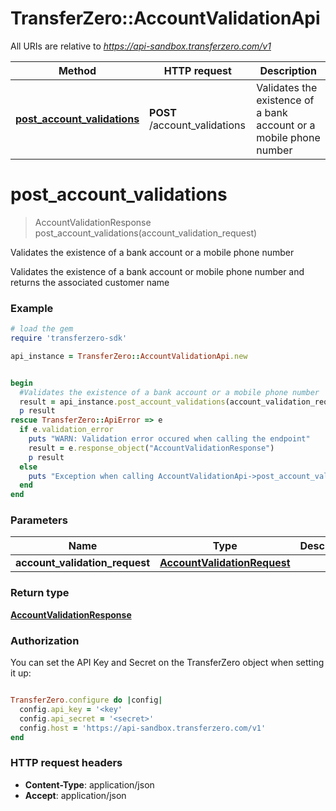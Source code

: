 # TransferZero::AccountValidationApi

All URIs are relative to *https://api-sandbox.transferzero.com/v1*

Method | HTTP request | Description
------------- | ------------- | -------------
[**post_account_validations**](AccountValidationApi.md#post_account_validations) | **POST** /account_validations | Validates the existence of a bank account or a mobile phone number


# **post_account_validations**
> AccountValidationResponse post_account_validations(account_validation_request)

Validates the existence of a bank account or a mobile phone number

Validates the existence of a bank account or mobile phone number and returns the associated customer name

### Example
```ruby
# load the gem
require 'transferzero-sdk'

api_instance = TransferZero::AccountValidationApi.new


begin
  #Validates the existence of a bank account or a mobile phone number
  result = api_instance.post_account_validations(account_validation_request)
  p result
rescue TransferZero::ApiError => e
  if e.validation_error
    puts "WARN: Validation error occured when calling the endpoint"
    result = e.response_object("AccountValidationResponse")
    p result
  else
    puts "Exception when calling AccountValidationApi->post_account_validations: #{e}"
  end
end
```

### Parameters

Name | Type | Description  | Notes
------------- | ------------- | ------------- | -------------
 **account_validation_request** | [**AccountValidationRequest**](AccountValidationRequest.md)|  | 

### Return type

[**AccountValidationResponse**](AccountValidationResponse.md)

### Authorization

You can set the API Key and Secret on the TransferZero object when setting it up:

```ruby

TransferZero.configure do |config|
  config.api_key = '<key'
  config.api_secret = '<secret>'
  config.host = 'https://api-sandbox.transferzero.com/v1'
end

```

### HTTP request headers

 - **Content-Type**: application/json
 - **Accept**: application/json



